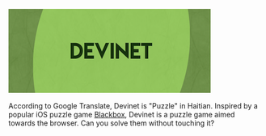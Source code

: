 ![Devinet](https://raw.githubusercontent.com/choyiny/devinet/master/devinet.png "Devinet")

According to Google Translate, Devinet is "Puzzle" in Haitian. Inspired by a popular iOS puzzle game [Blackbox](http://blackboxpuzzles.com/), Devinet is a puzzle game aimed towards the browser. Can you solve them without touching it?
